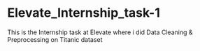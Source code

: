 # Elevate_Internship_task-1
This is the Internship task at Elevate where i did  Data Cleaning &amp; Preprocessing on Titanic dataset 
